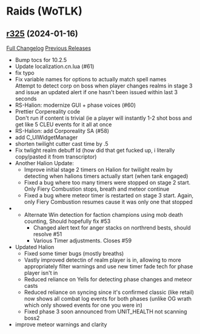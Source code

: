 # <DBM Mod> Raids (WoTLK)

## [r325](https://github.com/DeadlyBossMods/DBM-WotLK/tree/r325) (2024-01-16)
[Full Changelog](https://github.com/DeadlyBossMods/DBM-WotLK/compare/r324...r325) [Previous Releases](https://github.com/DeadlyBossMods/DBM-WotLK/releases)

- Bump tocs for 10.2.5  
- Update localization.cn.lua (#61)  
- fix typo  
- Fix variable names for options to actually match spell names  
    Attempt to detect corp on boss when player changes realms in stage 3 and issue an updated alert if one hasn't been issued within last 3 seconds  
- RS-Halion: modernize GUI + phase voices (#60)  
- Prettier Corpereality code  
    Don't run if content is trivial (ie a player will instantly 1-2 shot boss and get like 5 CLEU events for it all at once  
- RS-Halion: add Corporeality SA (#58)  
- add C\_UIWidgetManager  
- shorten twilight cutter cast time by .5  
- Fix twlight realm debuff Id (how did that get fucked up, i literally copy/pasted it from transcriptor)  
- Another Halion Update:  
     - Improve initial stage 2 timers on Halion for twilight realm by detecting when halions timers actually start (when tank engaged)  
     - Fixed a bug where too many timers were stopped on stage 2 start. Only Fiery Combustion stops, breath and meteor continue  
     - Fixed a bug where meteor timer is restarted on stage 3 start. Again, only Fiery Combustion resumes cause it was only one that stopped  
-  - Alternate Win detection for faction champions using mob death counting, Should hopefully fix #53  
     - Changed alert text for anger stacks on northrend bests, should resolve #51  
     - Various Timer adjustments. Closes #59  
- Updated Halion  
     - Fixed some timer bugs (mostly breaths)  
     - Vastly improved detectin of realm player is in, allowing to more appropriately filter warnings and use new timer fade tech for phase player isn't in  
     - Reduced reliance on Yells for detecting phase changes and meteor casts  
     - Reduced reliance on syncing since it's confirmed classic (like retail) now shows all combat log events for both phases (unlike OG wrath which only showed events for one you were in)  
     - Fixed phase 3 soon announced from UNIT\_HEALTH not scanning boss2  
- improve meteor warnings and clarity  
